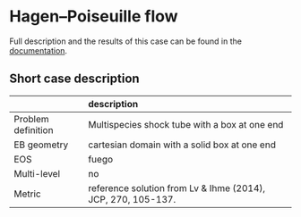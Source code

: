 # Hagen–Poiseuille flow

Full description and the results of this case can be found in the
[documentation](https://pelec.readthedocs.io/en/latest/VandV.html#verification-of-eb-pelec).

## Short case description

|                    | description                                                  |
|:-------------------|:-------------------------------------------------------------|
| Problem definition | Multispecies shock tube with a box at one end                |
| EB geometry        | cartesian domain with a solid box at one end                 |
| EOS                | fuego                                                        |
| Multi-level        | no                                                           |
| Metric             | reference solution from Lv & Ihme (2014), JCP, 270, 105-137. |
